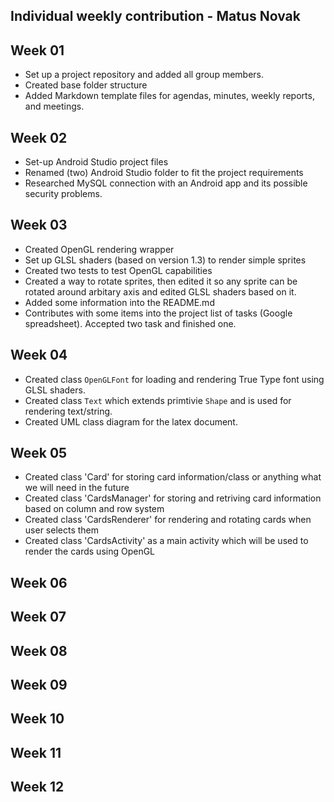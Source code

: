 Individual weekly contribution - Matus Novak
------------------------------------------

## Week 01

* Set up a project repository and added all group members.
* Created base folder structure
* Added Markdown template files for agendas, minutes, weekly reports, and meetings.

## Week 02

* Set-up Android Studio project files
* Renamed (two) Android Studio folder to fit the project requirements 
* Researched MySQL connection with an Android app and its possible security problems.

## Week 03

* Created OpenGL rendering wrapper
* Set up GLSL shaders (based on version 1.3) to render simple sprites
* Created two tests to test OpenGL capabilities
* Created a way to rotate sprites, then edited it so any sprite can be rotated around arbitary axis and edited GLSL shaders based on it.
* Added some information into the README.md 
* Contributes with some items into the project list of tasks (Google spreadsheet). Accepted two task and finished one.

## Week 04

* Created class `OpenGLFont` for loading and rendering True Type font using GLSL shaders. 
* Created class `Text` which extends primtivie `Shape` and is used for rendering text/string. 
* Created UML class diagram for the latex document. 

## Week 05

* Created class 'Card' for storing card information/class or anything what we will need in the future
* Created class 'CardsManager' for storing and retriving card information based on column and row system
* Created class 'CardsRenderer' for rendering and rotating cards when user selects them
* Created class 'CardsActivity' as a main activity which will be used to render the cards using OpenGL

## Week 06

## Week 07

## Week 08

## Week 09

## Week 10

## Week 11

## Week 12
